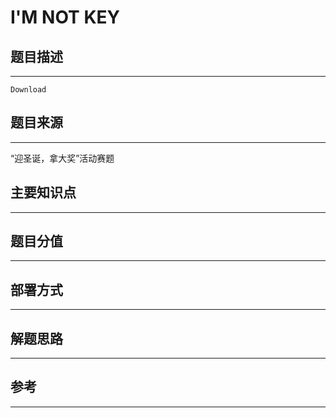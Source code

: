 # I'M NOT KEY

## 题目描述
---
```
Download
```

## 题目来源
---
“迎圣诞，拿大奖”活动赛题

## 主要知识点
---


## 题目分值
---


## 部署方式
---


## 解题思路
---


## 参考
---
